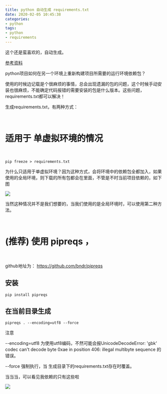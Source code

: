 ```yaml
---
title: python 自动生成 requirements.txt
date: 2020-02-05 10:45:38
categories:
- python
tags:
- python
- requirements
---
```

这个还是蛮喜欢的，自动生成。

<!-- more -->

[参考资料](https://www.jb51.net/article/170248.htm)

python项目如何在另一个环境上重新构建项目所需要的运行环境依赖包？

使用的时候边记载是个很麻烦的事情，总会出现遗漏的包的问题，这个时候手动安装也很麻烦，不能确定代码报错的需要安装的包是什么版本。这些问题，requirements.txt都可以解决！

生成requirements.txt，有两种方式：

<br/>

# 适用于 单虚拟环境的情况

<br/>

	pip freeze > requirements.txt

为什么只适用于单虚拟环境？因为这种方式，会将环境中的依赖包全都加入，如果使用的全局环境，则下载的所有包都会在里面，不管是不时当前项目依赖的，如下图

![](/images/python/71_0.png)

当然这种情况并不是我们想要的，当我们使用的是全局环境时，可以使用第二种方法。

<br/>

# (推荐) 使用 pipreqs ，

<br/>

github地址为： https://github.com/bndr/pipreqs


## 安装

	pip install pipreqs

## 在当前目录生成

	pipreqs . --encoding=utf8 --force

注意 

--encoding=utf8 为使用utf8编码，不然可能会报UnicodeDecodeError: 'gbk' codec can't decode byte 0xae in position 406: illegal multibyte sequence 的错误。

--force 强制执行，当 生成目录下的requirements.txt存在时覆盖。

当当当，可以看见我依赖的只有这些啦

![](/images/python/71_1.png)
